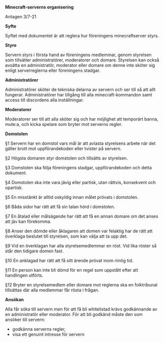 **Minecraft-serverns organisering**

Antagen 3/7-21

**Syfte**

Syftet med dokumentet är att reglera hur föreningens minecraftserver styrs.

**Styre**

Servern styrs i första hand av föreningens medlemmar, genom styrelsen som tillsätter administratörer, moderatorer och domare. Styrelsen kan också avsätta en administratör, moderator eller domare om denne inte sköter sig enligt serverreglerna eller föreningens stadgar.

**Administratörer**

Administratörer sköter de tekniska delarna av servern och ser till så att allt fungerar. Administratörer har tillgång till alla minecraft-kommandon samt access till discordens alla inställningar.

**Moderatorer**

Moderatorer ser till att alla sköter sig och har möjlighet att temporärt banna, mute:a, och kicka spelare som bryter mot serverns regler.

**Domstolen**

§1 Servern har en domstol vars mål är att avlasta styrelsens arbete när det gäller brott mot uppförandekoden eller tvister på servern.

§2 Högsta domaren styr domstolen och tillsätts av styrelsen.

§3 Domstolen ska följa föreningens stadgar, uppförandekoden och detta dokument.

§4 Domstolen ska inte vara jävig eller partisk, utan rättvis, konsekvent och opartisk.

§5 En misstänkt är alltid oskyldig innan målet prövats i domstolen.

§6 Båda sidor har rätt att få sin talan hörd i domstolen.

§7 En åtalad eller målsägande har rätt att få en annan domare om det anses att jäv kan förekomma.

§8 Anser den dömde eller åklagaren att domen var felaktig har de rätt att överklaga beslutet till styrelsen, som kan välja att ta upp det.

§9 Vid en överklagan har alla styrelsemedlemmar en röst. Vid lika röster så står den tidigare domen fast.

§10 En anklagad har rätt att få sitt ärende prövat inom rimlig tid.

§11 En person kan inte bli dömd för en regel som uppstått efter att handlingen utförts.

§12 Bryter en styrelsemedlem eller domare mot reglerna ska en folktribunal tillsättas där alla medlemmar får rösta i frågan.

**Ansökan**

Alla får söka till servern men för att få bli whitelistad krävs godkännande av en administratör eller moderator. För att bli godkänd måste den som ansöker till servern:

- godkänna serverns regler,
- visa ett genuint intresse för servern
